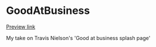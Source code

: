 # GoodAtBusiness
[Preview link](http://mark-eriksson.com/work/designs/SplashPage)

My take on Travis Nielson's 'Good at business splash page'
